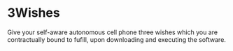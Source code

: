 3Wishes
=======

Give your self-aware autonomous cell phone three wishes which you are contractually bound to fufill, upon downloading and executing the software.